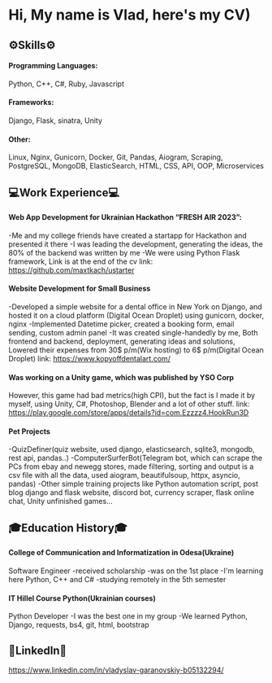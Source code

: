 # Hi, My name is Vlad, here's my CV)

## ⚙️Skills⚙️
#### Programming Languages: 
Python, C++, C#, Ruby, Javascript
#### Frameworks:
Django, Flask, sinatra, Unity
#### Other:
Linux, Nginx, Gunicorn, Docker, Git, Pandas, Aiogram, Scraping, PostgreSQL, MongoDB, ElasticSearch, HTML, CSS, API, OOP, Microservices

## 💻Work Experience💻

#### Web App Development for Ukrainian Hackathon “FRESH AIR 2023”:
  -Me and my college friends have created a startapp for Hackathon and presented it there
  -I was leading the development, generating the ideas, the 80% of the backend was written by me
  -We were using Python Flask framework, Link is at the end of the cv
  link: https://github.com/maxtkach/ustarter
#### Website Development for Small Business
  -Developed a simple website for a dental office in New York on Django, and hosted it on a cloud platform (Digital Ocean Droplet) using gunicorn, docker, nginx
  -Implemented Datetime picker, created a booking form, email sending, custom admin panel
  -It was created single-handedly by me, Both frontend and backend, deployment, generating ideas and solutions, Lowered their expenses from 30$ p/m(Wix hosting) to 6$ p/m(Digital Ocean Droplet)
  link: https://www.kopyoffdentalart.com/
#### Was working on a Unity game, which was published by YSO Corp
  However, this game had bad metrics(high CPI), but the fact is I made it by myself, using Unity, C#, Photoshop, Blender and a lot of other stuff. 
  link: https://play.google.com/store/apps/details?id=com.Ezzzz4.HookRun3D
#### Pet Projects
  -QuizDefiner(quiz website, used django, elasticsearch, sqlite3, mongodb, rest api, pandas..) 
  -ComputerSurferBot(Telegram bot, which can scrape the PCs from ebay and newegg stores, made filtering, sorting and output is a csv file with all the data, used aiogram, beautifulsoup, httpx, asyncio, pandas)
  -Other simple training projects like Python automation script, post blog django and flask website, discord bot, currency scraper, flask online chat, Unity unfinished games...

## 🎓Education History🎓

#### College of Communication and Informatization in Odesa(Ukraine)
Software Engineer
-received scholarship
-was on the 1st place
-I'm learning here Python, C++ and C#
-studying remotely in the 5th semester
#### IT Hillel Course Python(Ukrainian courses)
Python Developer
-I was the best one in my group
-We learned Python, Django, requests, bs4, git, html, bootstrap

## 📎LinkedIn📎

https://www.linkedin.com/in/vladyslav-garanovskiy-b05132294/
  
